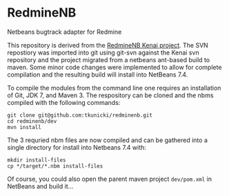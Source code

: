 RedmineNB
=========

Netbeans bugtrack adapter for Redmine

This repository is derived from the [RedmineNB Kenai project](https://kenai.com/projects/redminenb/).  The SVN repostiory was imported into git using git-svn against the Kenai svn repository and the project migrated from a netbeans ant-based build to maven.  Some minor code changes were implemented to allow for complete compilation and the resulting build will install into NetBeans 7.4.

To compile the modules from the command line one requires an installation of Git, JDK 7, and Maven 3.  The respository can be cloned and the nbms compiled with the following commands: 
```
git clone git@github.com:tkunicki/redminenb.git
cd redminenb/dev
mvn install
```

The 3 requried nbm files are now compiled and can be gathered into a single directory for install into Netbeans 7.4 with:
```
mkdir install-files
cp */target/*.nbm install-files
```

Of course, you could also open the parent maven project `dev/pom.xml` in NetBeans and build it...
